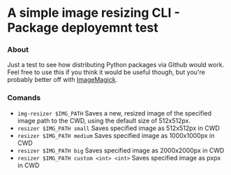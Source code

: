 # A simple image resizing CLI - Package deployemnt test

### About
Just a test to see how distributing Python packages via Github would work. Feel free to use this if you think it would be useful though, but you're probably better off with [ImageMagick](https://github.com/ImageMagick/ImageMagick).

### Comands
- `img-resizer $IMG_PATH` Saves a new, resized image of the specified image path to the CWD, using the default size of 512x512px.
- `resizer $IMG_PATH small` Saves specified image as 512x512px in CWD   
- `resizer $IMG_PATH medium` Saves specified image as 1000x1000px in CWD
- `resizer $IMG_PATH big` Saves specified image as 2000x2000px in CWD
- `resizer $IMG_PATH custom <int> <int>` Saves specified image as <int>px<int>px in CWD
